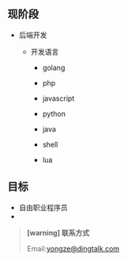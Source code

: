 ## 现阶段

* 后端开发

  * 开发语言

    * golang

    * php

    * javascript

    * python

    * java

    * shell

    * lua

      

## 目标

* 自由职业程序员
* 


> **[warning] 联系方式**
>
> Email:yongze@dingtalk.com




